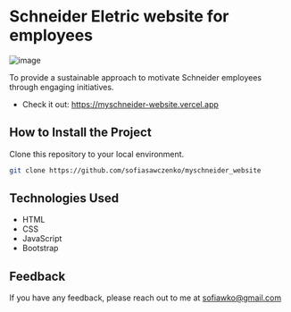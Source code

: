 # Schneider Eletric website for employees
![image](https://github.com/user-attachments/assets/442ad01e-e3b2-4c41-a92b-3749309e7274)

To provide a sustainable approach to motivate Schneider employees through engaging initiatives.
- Check it out: https://myschneider-website.vercel.app
  
## How to Install the Project

Clone this repository to your local environment.

```bash
git clone https://github.com/sofiasawczenko/myschneider_website
```

## Technologies Used

- HTML
- CSS
- JavaScript
- Bootstrap

## Feedback

If you have any feedback, please reach out to me at sofiawko@gmail.com
